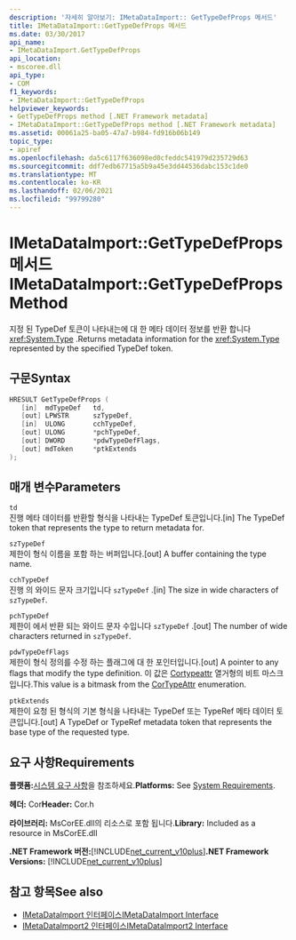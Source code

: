 ```yaml
---
description: '자세히 알아보기: IMetaDataImport:: GetTypeDefProps 메서드'
title: IMetaDataImport::GetTypeDefProps 메서드
ms.date: 03/30/2017
api_name:
- IMetaDataImport.GetTypeDefProps
api_location:
- mscoree.dll
api_type:
- COM
f1_keywords:
- IMetaDataImport::GetTypeDefProps
helpviewer_keywords:
- GetTypeDefProps method [.NET Framework metadata]
- IMetaDataImport::GetTypeDefProps method [.NET Framework metadata]
ms.assetid: 00061a25-ba05-47a7-b984-fd916b06b149
topic_type:
- apiref
ms.openlocfilehash: da5c6117f636098ed0cfeddc541979d235729d63
ms.sourcegitcommit: ddf7edb67715a5b9a45e3dd44536dabc153c1de0
ms.translationtype: MT
ms.contentlocale: ko-KR
ms.lasthandoff: 02/06/2021
ms.locfileid: "99799280"
---
```

# <a name="imetadataimportgettypedefprops-method"></a><span data-ttu-id="58e00-103">IMetaDataImport::GetTypeDefProps 메서드</span><span class="sxs-lookup"><span data-stu-id="58e00-103">IMetaDataImport::GetTypeDefProps Method</span></span>

<span data-ttu-id="58e00-104">지정 된 TypeDef 토큰이 나타내는에 대 한 메타 데이터 정보를 반환 합니다 <xref:System.Type> .</span><span class="sxs-lookup"><span data-stu-id="58e00-104">Returns metadata information for the <xref:System.Type> represented by the specified TypeDef token.</span></span>  
  
## <a name="syntax"></a><span data-ttu-id="58e00-105">구문</span><span class="sxs-lookup"><span data-stu-id="58e00-105">Syntax</span></span>  
  
```cpp  
HRESULT GetTypeDefProps (  
   [in]  mdTypeDef   td,  
   [out] LPWSTR      szTypeDef,  
   [in]  ULONG       cchTypeDef,  
   [out] ULONG       *pchTypeDef,  
   [out] DWORD       *pdwTypeDefFlags,  
   [out] mdToken     *ptkExtends  
);  
```  
  
## <a name="parameters"></a><span data-ttu-id="58e00-106">매개 변수</span><span class="sxs-lookup"><span data-stu-id="58e00-106">Parameters</span></span>  

 `td`  
 <span data-ttu-id="58e00-107">진행 메타 데이터를 반환할 형식을 나타내는 TypeDef 토큰입니다.</span><span class="sxs-lookup"><span data-stu-id="58e00-107">[in] The TypeDef token that represents the type to return metadata for.</span></span>  
  
 `szTypeDef`  
 <span data-ttu-id="58e00-108">제한이 형식 이름을 포함 하는 버퍼입니다.</span><span class="sxs-lookup"><span data-stu-id="58e00-108">[out] A buffer containing the type name.</span></span>  
  
 `cchTypeDef`  
 <span data-ttu-id="58e00-109">진행 의 와이드 문자 크기입니다 `szTypeDef` .</span><span class="sxs-lookup"><span data-stu-id="58e00-109">[in] The size in wide characters of `szTypeDef`.</span></span>  
  
 `pchTypeDef`  
 <span data-ttu-id="58e00-110">제한이 에서 반환 되는 와이드 문자 수입니다 `szTypeDef` .</span><span class="sxs-lookup"><span data-stu-id="58e00-110">[out] The number of wide characters returned in `szTypeDef`.</span></span>  
  
 `pdwTypeDefFlags`  
 <span data-ttu-id="58e00-111">제한이 형식 정의를 수정 하는 플래그에 대 한 포인터입니다.</span><span class="sxs-lookup"><span data-stu-id="58e00-111">[out] A pointer to any flags that modify the type definition.</span></span> <span data-ttu-id="58e00-112">이 값은 [Cortypeattr](cortypeattr-enumeration.md) 열거형의 비트 마스크입니다.</span><span class="sxs-lookup"><span data-stu-id="58e00-112">This value is a bitmask from the [CorTypeAttr](cortypeattr-enumeration.md) enumeration.</span></span>  
  
 `ptkExtends`  
 <span data-ttu-id="58e00-113">제한이 요청 된 형식의 기본 형식을 나타내는 TypeDef 또는 TypeRef 메타 데이터 토큰입니다.</span><span class="sxs-lookup"><span data-stu-id="58e00-113">[out] A TypeDef or TypeRef metadata token that represents the base type of the requested type.</span></span>  
  
## <a name="requirements"></a><span data-ttu-id="58e00-114">요구 사항</span><span class="sxs-lookup"><span data-stu-id="58e00-114">Requirements</span></span>  

 <span data-ttu-id="58e00-115">**플랫폼:**[시스템 요구 사항](../../get-started/system-requirements.md)을 참조하세요.</span><span class="sxs-lookup"><span data-stu-id="58e00-115">**Platforms:** See [System Requirements](../../get-started/system-requirements.md).</span></span>  
  
 <span data-ttu-id="58e00-116">**헤더:** Cor</span><span class="sxs-lookup"><span data-stu-id="58e00-116">**Header:** Cor.h</span></span>  
  
 <span data-ttu-id="58e00-117">**라이브러리:** MsCorEE.dll의 리소스로 포함 됩니다.</span><span class="sxs-lookup"><span data-stu-id="58e00-117">**Library:** Included as a resource in MsCorEE.dll</span></span>  
  
 <span data-ttu-id="58e00-118">**.NET Framework 버전:**[!INCLUDE[net_current_v10plus](../../../../includes/net-current-v10plus-md.md)]</span><span class="sxs-lookup"><span data-stu-id="58e00-118">**.NET Framework Versions:** [!INCLUDE[net_current_v10plus](../../../../includes/net-current-v10plus-md.md)]</span></span>  
  
## <a name="see-also"></a><span data-ttu-id="58e00-119">참고 항목</span><span class="sxs-lookup"><span data-stu-id="58e00-119">See also</span></span>

- [<span data-ttu-id="58e00-120">IMetaDataImport 인터페이스</span><span class="sxs-lookup"><span data-stu-id="58e00-120">IMetaDataImport Interface</span></span>](imetadataimport-interface.md)
- [<span data-ttu-id="58e00-121">IMetaDataImport2 인터페이스</span><span class="sxs-lookup"><span data-stu-id="58e00-121">IMetaDataImport2 Interface</span></span>](imetadataimport2-interface.md)
